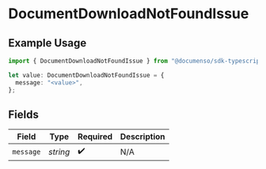 # DocumentDownloadNotFoundIssue

## Example Usage

```typescript
import { DocumentDownloadNotFoundIssue } from "@documenso/sdk-typescript/models/errors";

let value: DocumentDownloadNotFoundIssue = {
  message: "<value>",
};
```

## Fields

| Field              | Type               | Required           | Description        |
| ------------------ | ------------------ | ------------------ | ------------------ |
| `message`          | *string*           | :heavy_check_mark: | N/A                |